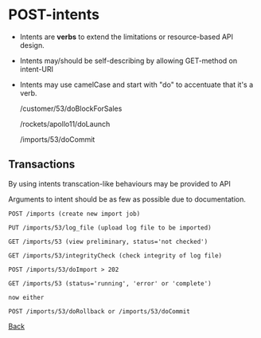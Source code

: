 # POST-intents
- Intents are **verbs** to extend the limitations or resource-based API design.
- Intents may/should be self-describing by allowing GET-method on intent-URI
- Intents may use camelCase and start with "do" to accentuate that it's a verb.

    /customer/53/doBlockForSales
    
    /rockets/apollo11/doLaunch
    
    /imports/53/doCommit
    
## Transactions
By using intents transcation-like behaviours may be provided to API

Arguments to intent should be as few as possible due to documentation.

    POST /imports (create new import job)
    
    PUT /imports/53/log_file (upload log file to be imported)
    
    GET /imports/53 (view preliminary, status='not checked')
    
    GET /imports/53/integrityCheck (check integrity of log file)
    
    POST /imports/53/doImport > 202
    
    GET /imports/53 (status='running', 'error' or 'complete')
    
    now either
    
    POST /imports/53/doRollback or /imports/53/doCommit

[Back](README.md)
